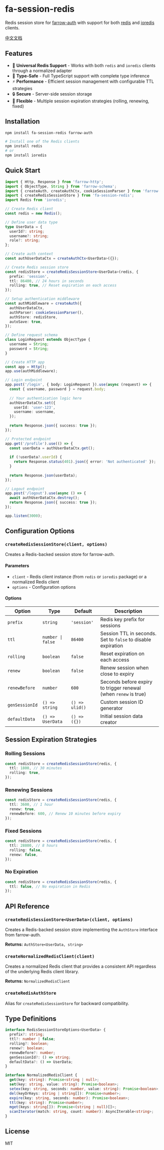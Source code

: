 # fa-session-redis

Redis session store for [farrow-auth](https://github.com/farrow-js/farrow/tree/master/packages/farrow-auth) with support for both [redis](https://github.com/redis/node-redis) and [ioredis](https://github.com/luin/ioredis) clients.

[中文文档](./README_CN.md)

## Features

- 🔄 **Universal Redis Support** - Works with both `redis` and `ioredis` clients through a normalized adapter
- 🎯 **Type-Safe** - Full TypeScript support with complete type inference
- ⚡ **Performance** - Efficient session management with configurable TTL strategies
- 🔒 **Secure** - Server-side session storage
- 🎨 **Flexible** - Multiple session expiration strategies (rolling, renewing, fixed)

## Installation

```bash
npm install fa-session-redis farrow-auth

# Install one of the Redis clients
npm install redis
# or
npm install ioredis
```

## Quick Start

```typescript
import { Http, Response } from 'farrow-http';
import { ObjectType, String } from 'farrow-schema';
import { createAuth, createAuthCtx, cookieSessionParser } from 'farrow-auth';
import { createRedisSessionStore } from 'fa-session-redis';
import Redis from 'ioredis';

// Create Redis client
const redis = new Redis();

// Define user data type
type UserData = {
  userId?: string;
  username?: string;
  role?: string;
};

// Create auth context
const authUserDataCtx = createAuthCtx<UserData>({});

// Create Redis session store
const redisStore = createRedisSessionStore<UserData>(redis, {
  prefix: 'session',
  ttl: 86400, // 24 hours in seconds
  rolling: true, // Reset expiration on each access
});

// Setup authentication middleware
const authMiddleware = createAuth({
  authUserDataCtx,
  authParser: cookieSessionParser(),
  authStore: redisStore,
  autoSave: true,
});

// Define request schema
class LoginRequest extends ObjectType {
  username = String;
  password = String;
}

// Create HTTP app
const app = Http();
app.use(authMiddleware);

// Login endpoint
app.post('/login', { body: LoginRequest }).use(async (request) => {
  const { username, password } = request.body;
  
  // Your authentication logic here
  authUserDataCtx.set({
    userId: 'user-123',
    username: username,
  });
  
  return Response.json({ success: true });
});

// Protected endpoint
app.get('/profile').use(() => {
  const userData = authUserDataCtx.get();
  
  if (!userData?.userId) {
    return Response.status(401).json({ error: 'Not authenticated' });
  }
  
  return Response.json(userData);
});

// Logout endpoint
app.post('/logout').use(async () => {
  await authUserDataCtx.destroy();
  return Response.json({ success: true });
});

app.listen(3000);
```

## Configuration Options

### `createRedisSessionStore(client, options)`

Creates a Redis-backed session store for farrow-auth.

#### Parameters

- `client` - Redis client instance (from `redis` or `ioredis` package) or a normalized Redis client
- `options` - Configuration options

#### Options

| Option | Type | Default | Description |
|--------|------|---------|-------------|
| `prefix` | `string` | `'session'` | Redis key prefix for sessions |
| `ttl` | `number \| false` | `86400` | Session TTL in seconds. Set to `false` to disable expiration |
| `rolling` | `boolean` | `false` | Reset expiration on each access |
| `renew` | `boolean` | `false` | Renew session when close to expiry |
| `renewBefore` | `number` | `600` | Seconds before expiry to trigger renewal (when `renew` is true) |
| `genSessionId` | `() => string` | `() => ulid()` | Custom session ID generator |
| `defaultData` | `() => UserData` | `() => ({})` | Initial session data creator |

## Session Expiration Strategies

### Rolling Sessions
```typescript
const redisStore = createRedisSessionStore(redis, {
  ttl: 1800, // 30 minutes
  rolling: true,
});
```

### Renewing Sessions
```typescript
const redisStore = createRedisSessionStore(redis, {
  ttl: 3600, // 1 hour
  renew: true,
  renewBefore: 600, // Renew 10 minutes before expiry
});
```

### Fixed Sessions
```typescript
const redisStore = createRedisSessionStore(redis, {
  ttl: 28800, // 8 hours
  rolling: false,
  renew: false,
});
```

### No Expiration
```typescript
const redisStore = createRedisSessionStore(redis, {
  ttl: false, // No expiration in Redis
});
```

## API Reference

### `createRedisSessionStore<UserData>(client, options)`

Creates a Redis-backed session store implementing the `AuthStore` interface from farrow-auth.

**Returns:** `AuthStore<UserData, string>`

### `createNormalizedRedisClient(client)`

Creates a normalized Redis client that provides a consistent API regardless of the underlying Redis client library.

**Returns:** `NormalizedRedisClient`

### `createRedisAuthStore`

Alias for `createRedisSessionStore` for backward compatibility.

## Type Definitions

```typescript
interface RedisSessionStoreOptions<UserData> {
  prefix?: string;
  ttl?: number | false;
  rolling?: boolean;
  renew?: boolean;
  renewBefore?: number;
  genSessionId?: () => string;
  defaultData?: () => UserData;
}

interface NormalizedRedisClient {
  get(key: string): Promise<string | null>;
  set(key: string, value: string): Promise<boolean>;
  setex(key: string, seconds: number, value: string): Promise<boolean>;
  del(keyOrKeys: string | string[]): Promise<number>;
  expire(key: string, seconds: number): Promise<boolean>;
  ttl(key: string): Promise<number>;
  mget(keys: string[]): Promise<(string | null)[]>;
  scanIterator(match: string, count: number): AsyncIterable<string>;
}
```

## License

MIT